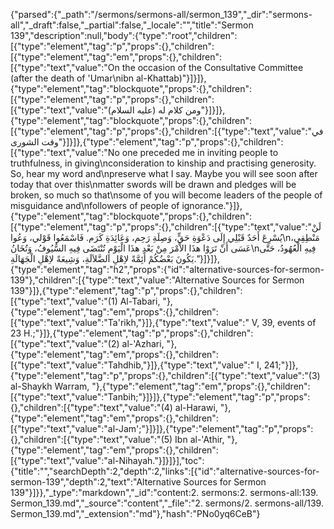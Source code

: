 {"parsed":{"_path":"/sermons/sermons-all/sermon_139","_dir":"sermons-all","_draft":false,"_partial":false,"_locale":"","title":"Sermon 139","description":null,"body":{"type":"root","children":[{"type":"element","tag":"p","props":{},"children":[{"type":"element","tag":"em","props":{},"children":[{"type":"text","value":"On the occasion of the Consultative Committee (after the death of 'Umar\nibn al-Khattab)"}]}]},{"type":"element","tag":"blockquote","props":{},"children":[{"type":"element","tag":"p","props":{},"children":[{"type":"text","value":"ومن كلام له (عليه السلام)"}]}]},{"type":"element","tag":"blockquote","props":{},"children":[{"type":"element","tag":"p","props":{},"children":[{"type":"text","value":"في وقت الشورى"}]}]},{"type":"element","tag":"p","props":{},"children":[{"type":"text","value":"No one preceded me in inviting people to truthfulness, in giving\nconsideration to kinship and practising generosity. So, hear my word and\npreserve what I say. Maybe you will see soon after today that over this\nmatter swords will be drawn and pledges will be broken, so much so that\nsome of you will become leaders of the people of misguidance and\nfollowers of people of ignorance."}]},{"type":"element","tag":"blockquote","props":{},"children":[{"type":"element","tag":"p","props":{},"children":[{"type":"text","value":"لَنْ يُسْرِعَ أَحَدٌ قَبْلِي إِلَى دَعْوَةِ حَقٍّ، وَصِلَةِ رَحِم، وَعَائِدَةِ كَرَم. فَاسْمَعُوا قَوْلي، وَعُوا\nمَنْطِقِي، عَسَى أَنْ تَرَوْا هذَا الاْمْرَ مِنْ بَعْدِ هذَا الْيَوْمِ تُنْتَضَى فِيهِ السُّيُوفُ، وَتُخَانُ\nفِيهِ الْعُهُودُ، حَتَّى يَكُونَ بَعْضُكُمْ أَئِمَّةً لاِهْلِ الضَّلاَلَةِ، وَشِيعَةً لاِهْلِ الْجَهَالَةِ."}]}]},{"type":"element","tag":"h2","props":{"id":"alternative-sources-for-sermon-139"},"children":[{"type":"text","value":"Alternative Sources for Sermon 139"}]},{"type":"element","tag":"p","props":{},"children":[{"type":"text","value":"(1) Al-Tabari, "},{"type":"element","tag":"em","props":{},"children":[{"type":"text","value":"Ta'rikh,"}]},{"type":"text","value":" V, 39, events of 23 H.;"}]},{"type":"element","tag":"p","props":{},"children":[{"type":"text","value":"(2) al-'Azhari, "},{"type":"element","tag":"em","props":{},"children":[{"type":"text","value":"Tahdhib,"}]},{"type":"text","value":" I, 241;"}]},{"type":"element","tag":"p","props":{},"children":[{"type":"text","value":"(3) al-Shaykh Warram, "},{"type":"element","tag":"em","props":{},"children":[{"type":"text","value":"Tanbih;"}]}]},{"type":"element","tag":"p","props":{},"children":[{"type":"text","value":"(4) al-Harawi, "},{"type":"element","tag":"em","props":{},"children":[{"type":"text","value":"al-Jam';"}]}]},{"type":"element","tag":"p","props":{},"children":[{"type":"text","value":"(5) Ibn al-'Athir, "},{"type":"element","tag":"em","props":{},"children":[{"type":"text","value":"al-Nihayah."}]}]}],"toc":{"title":"","searchDepth":2,"depth":2,"links":[{"id":"alternative-sources-for-sermon-139","depth":2,"text":"Alternative Sources for Sermon 139"}]}},"_type":"markdown","_id":"content:2. sermons:2. sermons-all:139. Sermon_139.md","_source":"content","_file":"2. sermons/2. sermons-all/139. Sermon_139.md","_extension":"md"},"hash":"PNo0yq6CeB"}